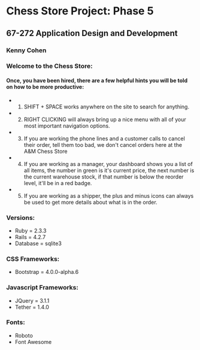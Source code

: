 # Chess Store Project: Phase 5
## 67-272 Application Design and Development
### Kenny Cohen

### Welcome to the Chess Store:
#### Once, you have been hired, there are a few helpful hints you will be told on how to be more productive:
* 1. SHIFT + SPACE works anywhere on the site to search for anything.
* 2. RIGHT CLICKING will always bring up a nice menu with all of your most important navigation options.
* 3. If you are working the phone lines and a customer calls to cancel their order, tell them too bad, we don't cancel orders here at the A&M Chess Store
* 4. If you are working as a manager, your dashboard shows you a list of all items, the number in green is it's current price, the next number is the current warehouse stock, if that number is below the reorder level, it'll be in a red badge.
* 5. If you are working as a shipper, the plus and minus icons can always be used to get more details about what is in the order.


### Versions:
* Ruby = 2.3.3
* Rails = 4.2.7
* Database = sqlite3

### CSS Frameworks:
* Bootstrap = 4.0.0-alpha.6

### Javascript Frameworks:
* JQuery = 3.1.1
* Tether = 1.4.0

### Fonts:
* Roboto
* Font Awesome
